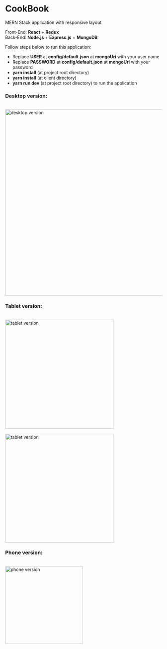 <h1>CookBook</h1>
MERN Stack application with responsive layout

Front-End: <b>React</b> + <b>Redux</b> </br>
Back-End: <b>Node.js</b> + <b>Express.js</b> + <b>MongoDB</b></br>

Follow steps below to run this application:
<ul>
  <li>Replace <b>USER</b> at <b>config/default.json</b> at <b>mongoUri</b> with your user name</li>
  <li>Replace <b>PASSWORD</b> at <b>config/default.json</b> at <b>mongoUri</b> with your password</li>
  <li><b>yarn install</b> (at project root directory)</li>
  <li><b>yarn install</b> (at client directory)</li>
  <li><b>yarn run dev</b> (at project root directory) to run the application</li>
</ul>

<h3>Desktop version:</h3></br>
<img src="https://github.com/SerhiiKundys/images/blob/master/cookbook1.png" width="600" alt="desktop version" />

<h3>Tablet version:</h3></br>
<img src="https://github.com/SerhiiKundys/images/blob/master/tablet1.png" width="350" alt="tablet version" /></br></br>
<img src="https://github.com/SerhiiKundys/images/blob/master/tablet2.png" width="350" alt="tablet version" />


<h3>Phone version:</h3></br>
<img src="https://github.com/SerhiiKundys/images/blob/master/phone.png" width="250" alt="phone version" />
